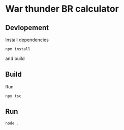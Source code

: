 # War thunder BR calculator

## Devlopement

Install dependencies

`npm install`

and build

## Build

Run

`npx tsc`

## Run

`node .`